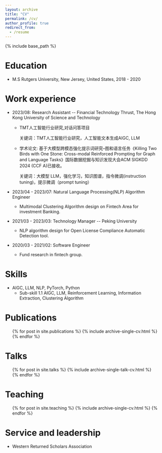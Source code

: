 ```yaml
---
layout: archive
title: "CV"
permalink: /cv/
author_profile: true
redirect_from:
  - /resume
---
```


{% include base_path %}

Education
======
* M.S Rutgers University, New Jersey, United States, 2018 - 2020

Work experience
======
* 2023/08: Research Assistant -- Financial Technology Thrust, The Hong Kong University of Science and Technology
  * TMT人工智能行业研究,对话问答项目
    
    关键词：TMT人工智能行业研究，人工智能文本生成AIGC, LLM
    
  * 学术论文: 基于大模型跨模态强化提示词研究–图和语言任务《Killing Two Birds with One Stone: Cross-modal Reinforced Prompting for Graph and Language Tasks》国际数据挖掘与知识发现大会ACM SIGKDD 2024 (CCF A)已接收。
    
    关键词：大模型 LLM，强化学习，知识图谱，指令微调(instruction tuning)，提示微调（prompt tuning）


* 2023/04 - 2023/07: Natural Language Processing(NLP) Algorithm Engineer 
  * Multimodal Clustering Algorithm design on Fintech Area for investment Banking.
  
* 2021/03 - 2023/03: Technology Manager -- Peking University
  * NLP algorithm design for Open License Compliance Automatic Detection tool.

* 2020/03 - 2021/02: Software Engineer 
  * Fund research in fintech group.

Skills
======
* AIGC, LLM, NLP, PyTorch, Python
  * Sub-skill 1.1 
    AIGC, LLM, Reinforcement Learning, Information Extraction, Clustering Algorithm


Publications
======
  <ul>{% for post in site.publications %}
    {% include archive-single-cv.html %}
  {% endfor %}</ul>
  
Talks
======
  <ul>{% for post in site.talks %}
    {% include archive-single-talk-cv.html %}
  {% endfor %}</ul>
  
Teaching
======
  <ul>{% for post in site.teaching %}
    {% include archive-single-cv.html %}
  {% endfor %}</ul>
  
Service and leadership
======
* Western Returned Scholars Association
